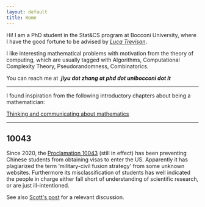 ```yaml
---
layout: default
title: Home
---
```


Hi! I am a PhD student in the Stat&CS program at Bocconi University, where I have the good fortune to be advised by [*Luca Trevisan*](https://lucatrevisan.github.io/).  

I like interesting mathematical problems with motivation from the theory of computing, which are usually tagged with Algorithms, Computational Complexity Theory, Pseudorandomness, Combinatorics.  

You can reach me at &nbsp;***jiyu dot zhang at phd dot unibocconi dot it***

---
  
  
I found inspiration from the following introductory chapters about being a mathematician:

[Thinking and communicating about mathematics](https://sites.math.rutgers.edu/~saks/300S/Part1.pdf)  

---

## 10043

Since 2020, the [Proclamation 10043](https://www.federalregister.gov/documents/2020/06/04/2020-12217/suspension-of-entry-as-nonimmigrants-of-certain-students-and-researchers-from-the-peoples-republic) (still in effect) has been preventing Chinese students from obtaining visas to enter the US. Apparently it has plagiarized the term 'military-civil fusion strategy' from some unknown websites. Furthermore its misclassification of students has well indicated the people in charge either fall short of understanding of scientific research, or are just ill-intentioned.

See also [Scott's post](https://scottaaronson.blog/?p=7028) for a relevant discussion.









